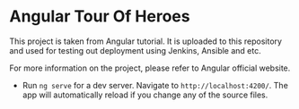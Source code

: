 # Angular Tour Of Heroes

This project is taken from Angular tutorial. It is uploaded to this repository and used for testing out deployment using Jenkins, Ansible and etc.

For more information on the project, please refer to Angular official website.

* Run `ng serve` for a dev server. Navigate to `http://localhost:4200/`. The app will automatically reload if you change any of the source files.
